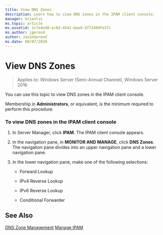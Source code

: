 ```yaml
---
title: View DNS Zones
description: Learn how to view DNS zones in the IPAM client console.
manager: brianlic
ms.topic: article
ms.assetid: 2cfe4e40-ec6d-4541-baa9-d772409fe27c
ms.author: jgerend
author: JasonGerend
ms.date: 08/07/2020
---
```

# View DNS Zones

>Applies to: Windows Server (Semi-Annual Channel), Windows Server 2016

You can use this topic to view DNS zones in the IPAM client console.

Membership in **Administrators**, or equivalent, is the minimum required to perform this procedure.

### To view DNS zones in the IPAM client console

1.  In Server Manager, click  **IPAM**. The IPAM client console appears.

2.  In the navigation pane, in **MONITOR AND MANAGE**, click **DNS Zones**.  The navigation pane divides into an upper navigation pane and a lower navigation pane.

3.  In the lower navigation pane, make one of the following selections:

    -   Forward Lookup

    -   IPv4 Reverse Lookup

    -   IPv6 Reverse Lookup

    -   Conditional Forwarder

## See Also
[DNS Zone Management](DNS-Zone-Management.md)
[Manage IPAM](Manage-IPAM.md)



